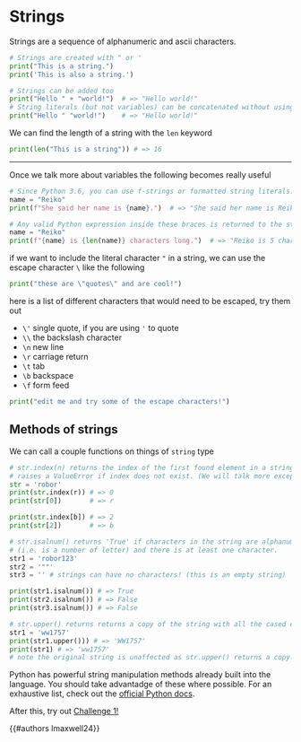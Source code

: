 # Strings

Strings are a sequence of alphanumeric and ascii characters.

```py
# Strings are created with " or '
print("This is a string.")
print('This is also a string.')
```
```py
# Strings can be added too
print("Hello " + "world!")  # => "Hello world!"
# String literals (but not variables) can be concatenated without using '+'
print("Hello " "world!")    # => "Hello world!"
```

We can find the length of a string with the `len` keyword

```py
print(len("This is a string")) # => 16
```
---
Once we talk more about variables the following becomes really useful
```py
# Since Python 3.6, you can use f-strings or formatted string literals.
name = "Reiko"
print(f"She said her name is {name}.")  # => "She said her name is Reiko"
```

```py
# Any valid Python expression inside these braces is returned to the string.
name = "Reiko"
print(f"{name} is {len(name)} characters long.")  # => "Reiko is 5 characters long."
```

if we want to include the literal character `"` in a string, we can use the escape character `\` like the following
```py
print("these are \"quotes\" and are cool!")
```

here is a list of different characters that would need to be escaped, try them out

- `\'` single quote, if you are using `'` to quote
- `\\` the backslash character
- `\n` new line
- `\r` carriage return
- `\t` tab
- `\b` backspace
- `\f` form feed

```py
print("edit me and try some of the escape characters!")
```

Methods of strings
---

We can call a couple functions on things of `string` type

```py
# str.index(n) returns the index of the first found element in a string,
# raises a ValueError if index does not exist. (We will talk more exceptions in a later section).
str = 'robor'
print(str.index(r)) # => 0
print(str[0])       # => r

print(str.index[b]) # => 2
print(str[2])       # => b
```

```py
# str.isalnum() returns 'True' if characters in the string are alphanumeric
# (i.e. is a number of letter) and there is at least one character.
str1 = 'robor123'
str2 = '""'
str3 = '' # strings can have no characters! (this is an empty string)

print(str1.isalnum()) # => True
print(str2.isalnum()) # => False
print(str3.isalnum()) # => False
```

```py
# str.upper() returns returns a copy of the string with all the cased characters converted to uppercase.
str1 = 'ww1757'
print(str1.upper())) # => 'WW1757'
print(str1) # => 'ww1757'
# note the original string is unaffected as str.upper() returns a copy!
```

Python has powerful string manipulation methods already built into the language. You should take advantadge of these where possible. For an exhaustive list, check out the [official Python docs](https://docs.python.org/3/library/stdtypes.html#string-methods).


After this, try out [Challenge 1!](../challenges/1.md)

{{#authors lmaxwell24}}
